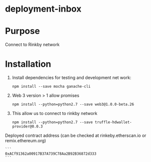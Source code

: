 # deployment-inbox

#  Purpose

Connect to Rinkby network

#  Installation

1. Install dependencies for testing and development net work:
    ```
    npm install --save mocha ganache-cli
    ```
2. Web 3 version > 1 allow promises
    ```
    npm install --python=python2.7 --save web3@1.0.0-beta.26
    ```
3. This allow us to connect to rinkby network
    ```
    npm install --python=python2.7 --save truffle-hdwallet-provider@0.0.3
    ```

Deployed contract address (can be checked at rinkeby.etherscan.io or remix.ethereum.org)

    ```
    0xACf91362a00917B37A739C78Aa2B92B36872d333
    ```

